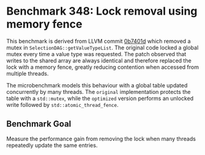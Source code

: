 # Benchmark 348: Lock removal using memory fence

This benchmark is derived from LLVM commit [0b7401d](https://github.com/llvm/llvm-project/commit/0b7401d3cdb4a2ecd266396ef1a77c8533a4476d) which removed a mutex in `SelectionDAG::getValueTypeList`. The original code locked a global mutex every time a value type was requested. The patch observed that writes to the shared array are always identical and therefore replaced the lock with a memory fence, greatly reducing contention when accessed from multiple threads.

The microbenchmark models this behaviour with a global table updated concurrently by many threads. The `original` implementation protects the table with a `std::mutex`, while the `optimized` version performs an unlocked write followed by `std::atomic_thread_fence`.

## Benchmark Goal

Measure the performance gain from removing the lock when many threads repeatedly update the same entries.
